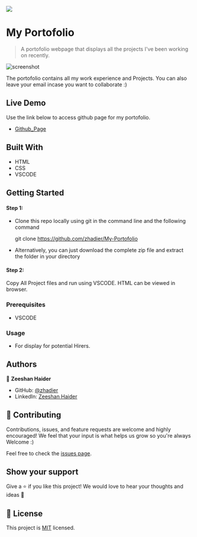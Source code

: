 ![](https://img.shields.io/badge/Microverse-blueviolet)

# My Portofolio


> A portofolio webpage that displays all the projects I've been working on recently. 

![screenshot](https://user-images.githubusercontent.com/90556221/144428476-5b00c84a-b5e9-498c-b3c2-8052414a8ccb.png)

The portofolio contains all my work experience and Projects. You can also leave your email incase you want to collaborate :)


## Live Demo
Use the link below to access github page for my portofolio.

- [Github_Page](https://zhadier.github.io/My-Portofolio/)


## Built With

- HTML
- CSS
- VSCODE


## Getting Started
#### Step 1:

- Clone this repo locally using git in the command line and the following command

  git clone https://github.com/zhadier/My-Portofolio
  
- Alternatively, you can just download the complete zip file and extract the folder in your directory

#### Step 2:
Copy All Project files and run using VSCODE. HTML can be viewed in browser.


### Prerequisites
- VSCODE


### Usage
- For display for potential Hirers.


## Authors

👤 **Zeeshan Haider**

- GitHub: [@zhadier](https://github.com/zhadier)
- LinkedIn: [Zeeshan Haider](https://www.linkedin.com/in/zhadier39/)


## 🤝 Contributing

Contributions, issues, and feature requests are welcome and highly encouraged!
We feel that your input is what helps us grow so you're always Welcome :)

Feel free to check the [issues page](../../issues/).

## Show your support

Give a ⭐️ if you like this project!
We would love to hear your thoughts and ideas 🖤


## 📝 License

This project is [MIT](./MIT.md) licensed.

